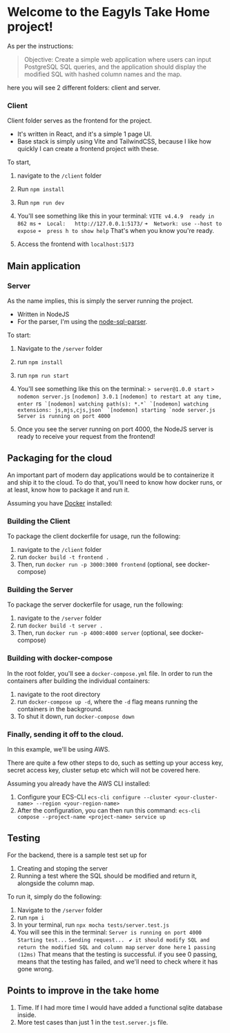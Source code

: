 # Welcome to the Eagyls Take Home project!

 As per the instructions:


 > Objective: Create a simple web application where users can input PostgreSQL SQL queries, and the application should display the modified SQL with hashed column names and the map.

here you will see 2 different folders: client and server.


### Client
Client folder serves as the frontend for the project.
- It's written in React, and it's a simple 1 page UI.
- Base stack is simply using Vite and TailwindCSS, because I like how quickly I can create a frontend project with these.


To start,
1. navigate to the `/client` folder
2. Run `npm install`
3. Run `npm run dev`
4. You'll see something like this in your terminal: 
`VITE v4.4.9  ready in 862 ms`
`➜  Local:   http://127.0.0.1:5173/`
`➜  Network: use --host to expose`
`➜  press h to show help`
That's when you know you're ready.

5. Access the frontend with `localhost:5173`


## Main application

### Server
As the name implies, this is simply the server running the project.
- Written in NodeJS
- For the parser, I'm using the [node-sql-parser](https://www.npmjs.com/package/node-sql-parser).
 
To start:
1. Navigate to the `/server` folder
2. run `npm install`
3. run `npm run start`
4. You'll see something like this on the terminal:
`> server@1.0.0 start`
`> nodemon server.js`
`[nodemon] 3.0.1`
`[nodemon] to restart at any time, enter `rs``
`[nodemon] watching path(s): *.*`
`[nodemon] watching extensions: js,mjs,cjs,json`
`[nodemon] starting `node server.js``
`Server is running on port 4000`

5. Once you see the server running on port 4000, the NodeJS server is ready to receive your request from the frontend!
 
## Packaging for the cloud

An important part of modern day applications would be to containerize it and ship it to the cloud. To do that, you'll need to know how docker runs, or at least, know how to package it and run it.

Assuming you have [Docker](https://www.docker.com/) installed:

### Building the Client
To package the client dockerfile for usage, run the following:
1. navigate to the `/client`  folder
2. run `docker build -t frontend .`
3. Then, run `docker run -p 3000:3000 frontend` (optional, see docker-compose)

### Building the Server
To package the server dockerfile for usage, run the following:
1. navigate to the `/server` folder
2. run `docker build -t server .`
3. Then, run `docker run -p 4000:4000 server` (optional, see docker-compose)


### Building with docker-compose
In the root folder, you'll see a `docker-compose.yml` file.
In order to run the containers after building the individual containers:
1. navigate to the root directory
2. run `docker-compose up -d`, where the `-d` flag means running the containers in the background.
3. To shut it down, run `docker-compose down`

### Finally, sending it off to the cloud.

In this example, we'll be using AWS.

There are quite a few other steps to do, such as setting up your access key, secret access key, cluster setup etc which will not be covered here.

Assuming you already have the AWS CLI installed:
1. Configure your ECS-CLI 
`ecs-cli configure --cluster <your-cluster-name> --region <your-region-name>`
2. After the configuration, you can then run this command:
`ecs-cli compose --project-name <project-name> service up`



## Testing

For the backend, there is a sample test set up for
1. Creating and stoping the server
2. Running a test where the SQL should be modified and return it, alongside the column map.

To run it, simply do the following:
1. Navigate to the `/server` folder
2. run `npm i`
3. In your terminal, run `npx mocha tests/server.test.js`
4. You will see this in the terminal:
`Server is running on port 4000`
`Starting test...`
`Sending request...`
` ✔ it should modify SQL and return the modified SQL and column map`
`server done here`
`1 passing (12ms)`
That means that the testing is successful.
if you see 0 passing, means that the testing has failed, and we'll need to check where it has gone wrong.


## Points to improve in the take home
1. Time. If I had more time I would have added a functional sqlite database inside. 
2. More test cases than just 1 in the `test.server.js` file.